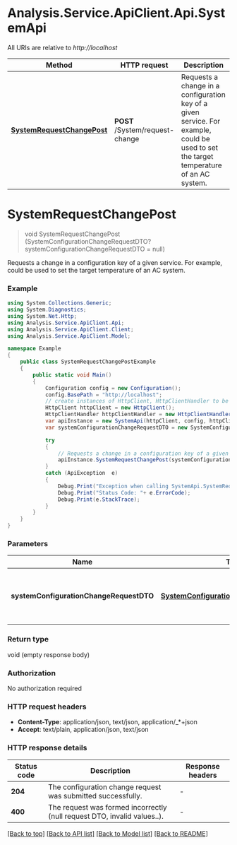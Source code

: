 # Analysis.Service.ApiClient.Api.SystemApi

All URIs are relative to *http://localhost*

Method | HTTP request | Description
------------- | ------------- | -------------
[**SystemRequestChangePost**](SystemApi.md#systemrequestchangepost) | **POST** /System/request-change | Requests a change in a configuration key of a given service. For example,  could be used to set the target temperature of an AC system.


<a name="systemrequestchangepost"></a>
# **SystemRequestChangePost**
> void SystemRequestChangePost (SystemConfigurationChangeRequestDTO? systemConfigurationChangeRequestDTO = null)

Requests a change in a configuration key of a given service. For example,  could be used to set the target temperature of an AC system.

### Example
```csharp
using System.Collections.Generic;
using System.Diagnostics;
using System.Net.Http;
using Analysis.Service.ApiClient.Api;
using Analysis.Service.ApiClient.Client;
using Analysis.Service.ApiClient.Model;

namespace Example
{
    public class SystemRequestChangePostExample
    {
        public static void Main()
        {
            Configuration config = new Configuration();
            config.BasePath = "http://localhost";
            // create instances of HttpClient, HttpClientHandler to be reused later with different Api classes
            HttpClient httpClient = new HttpClient();
            HttpClientHandler httpClientHandler = new HttpClientHandler();
            var apiInstance = new SystemApi(httpClient, config, httpClientHandler);
            var systemConfigurationChangeRequestDTO = new SystemConfigurationChangeRequestDTO?(); // SystemConfigurationChangeRequestDTO? | The DTO containing the request to change the property. (optional) 

            try
            {
                // Requests a change in a configuration key of a given service. For example,  could be used to set the target temperature of an AC system.
                apiInstance.SystemRequestChangePost(systemConfigurationChangeRequestDTO);
            }
            catch (ApiException  e)
            {
                Debug.Print("Exception when calling SystemApi.SystemRequestChangePost: " + e.Message );
                Debug.Print("Status Code: "+ e.ErrorCode);
                Debug.Print(e.StackTrace);
            }
        }
    }
}
```

### Parameters

Name | Type | Description  | Notes
------------- | ------------- | ------------- | -------------
 **systemConfigurationChangeRequestDTO** | [**SystemConfigurationChangeRequestDTO?**](SystemConfigurationChangeRequestDTO?.md)| The DTO containing the request to change the property. | [optional] 

### Return type

void (empty response body)

### Authorization

No authorization required

### HTTP request headers

 - **Content-Type**: application/json, text/json, application/_*+json
 - **Accept**: text/plain, application/json, text/json


### HTTP response details
| Status code | Description | Response headers |
|-------------|-------------|------------------|
| **204** | The configuration change request was submitted successfully. |  -  |
| **400** | The request was formed incorrectly (null request DTO, invalid values..). |  -  |

[[Back to top]](#) [[Back to API list]](../README.md#documentation-for-api-endpoints) [[Back to Model list]](../README.md#documentation-for-models) [[Back to README]](../README.md)

